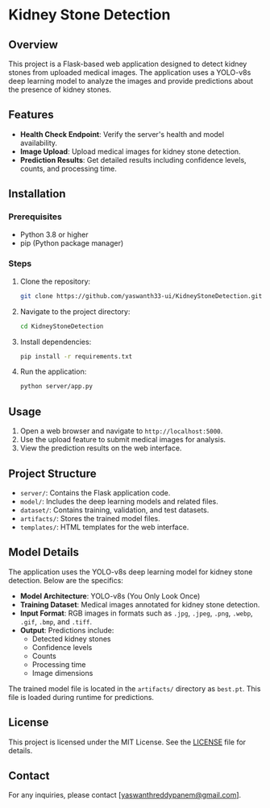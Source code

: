 # Kidney Stone Detection

## Overview

This project is a Flask-based web application designed to detect kidney stones from uploaded medical images. The application uses a YOLO-v8s deep learning model to analyze the images and provide predictions about the presence of kidney stones.

## Features

- **Health Check Endpoint**: Verify the server's health and model availability.
- **Image Upload**: Upload medical images for kidney stone detection.
- **Prediction Results**: Get detailed results including confidence levels, counts, and processing time.

## Installation

### Prerequisites

- Python 3.8 or higher
- pip (Python package manager)

### Steps

1. Clone the repository:
   ```bash
   git clone https://github.com/yaswanth33-ui/KidneyStoneDetection.git
   ```
2. Navigate to the project directory:
   ```bash
   cd KidneyStoneDetection
   ```
3. Install dependencies:
   ```bash
   pip install -r requirements.txt
   ```
4. Run the application:
   ```bash
   python server/app.py
   ```

## Usage

1. Open a web browser and navigate to `http://localhost:5000`.
2. Use the upload feature to submit medical images for analysis.
3. View the prediction results on the web interface.

## Project Structure

- `server/`: Contains the Flask application code.
- `model/`: Includes the deep learning models and related files.
- `dataset/`: Contains training, validation, and test datasets.
- `artifacts/`: Stores the trained model files.
- `templates/`: HTML templates for the web interface.

## Model Details

The application uses the YOLO-v8s deep learning model for kidney stone detection. Below are the specifics:

- **Model Architecture**: YOLO-v8s (You Only Look Once)
- **Training Dataset**: Medical images annotated for kidney stone detection.
- **Input Format**: RGB images in formats such as `.jpg`, `.jpeg`, `.png`, `.webp`, `.gif`, `.bmp`, and `.tiff`.
- **Output**: Predictions include:
  - Detected kidney stones
  - Confidence levels
  - Counts
  - Processing time
  - Image dimensions

The trained model file is located in the `artifacts/` directory as `best.pt`. This file is loaded during runtime for predictions.

## License

This project is licensed under the MIT License. See the [LICENSE](LICENSE) file for details.

## Contact

For any inquiries, please contact [yaswanthreddypanem@gmail.com].
